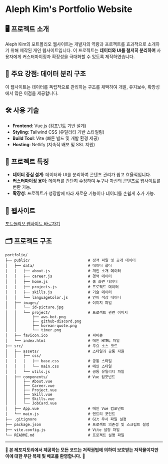 # Aleph Kim's Portfolio Website

## 🖥️ 프로젝트 소개
Aleph Kim의 포트폴리오 웹사이트는 개발자의 역량과 프로젝트를 효과적으로 소개하기 위해 제작된 개인 웹사이트입니다.
이 프로젝트는 **데이터와 UI를 철저히 분리하여** 사용자에게 커스터마이징과 확장성을 극대화할 수 있도록 제작하였습니다.

## 🚀 주요 강점: 데이터 분리 구조
이 웹사이트는 데이터를 독립적으로 관리하는 구조를 채택하여 개발, 유지보수, 확장성에서 많은 이점을 제공합니다.

## 🛠️ 사용 기술
- **Frontend**: Vue.js (컴포넌트 기반 설계)
- **Styling**: Tailwind CSS (유틸리티 기반 스타일링)
- **Build Tool**: Vite (빠른 빌드 및 개발 환경 제공)
- **Hosting**: Netlify (지속적 배포 및 SSL 지원)

## 🌟 프로젝트 특징
- **데이터 중심 설계**: 데이터와 UI를 분리하여 콘텐츠 관리가 쉽고 효율적입니다.
- **커스터마이징 용이**: 데이터를 간단히 수정하여 누구나 자신의 콘텐츠로 웹사이트를 변환 가능.
- **확장성**: 프로젝트가 성장함에 따라 새로운 기능이나 데이터를 손쉽게 추가 가능.

## 🔗 웹사이트
[포트폴리오 웹사이트 바로가기](https://aleph-kim.netlify.app/)

## 🗂️ 프로젝트 구조
```
portfolio/
├── public/                          # 정적 파일 및 공개 데이터
│   ├── data/                        # 데이터 폴더
│   │   ├── about.js                 # 개인 소개 데이터
│   │   ├── career.js                # 경력 데이터
│   │   ├── home.js                  # 홈 화면 데이터
│   │   ├── projects.js              # 프로젝트 데이터
│   │   ├── skills.js                # 기술 데이터
│   │   └── languageColor.js         # 언어 색상 데이터
│   ├── images/                      # 이미지 파일
│   │   └── id-picture.jpg
│   │   └── project/                 # 프로젝트 관련 이미지
│   │       ├── aws-bot.png
│   │       ├── github-discord.png
│   │       ├── korean-quote.png
│   │       └── timer.png
│   ├── favicon.ico                  # 파비콘
│   └── index.html                   # 메인 HTML 파일
├── src/                             # 주요 소스 코드
│   ├── assets/                      # 스타일과 공통 자원
│   │   ├── css/
│   │   │   ├── base.css             # 공통 스타일
│   │   │   └── main.css             # 메인 스타일
│   │   └── utils.js                 # 공통 유틸리티 파일
│   ├── components/                  # Vue 컴포넌트
│   │   ├── About.vue
│   │   ├── Career.vue
│   │   ├── Project.vue
│   │   ├── Skill.vue
│   │   ├── Skills.vue
│   │   └── JobCard.vue
│   ├── App.vue                      # 메인 Vue 컴포넌트
│   └── main.js                      # 엔트리 포인트
├── .gitignore                       # Git 무시 파일 설정
├── package.json                     # 프로젝트 의존성 및 스크립트 설정
├── vite.config.js                   # Vite 설정 파일
└── README.md                        # 프로젝트 설명 파일
```

---

**🎉 본 레포지토리에서 제공하는 모든 코드는 저작권법에 의하여 보호받는 저작물이지만 이에 대한 무단 복제 및 배포를 환영합니다. 🎉**